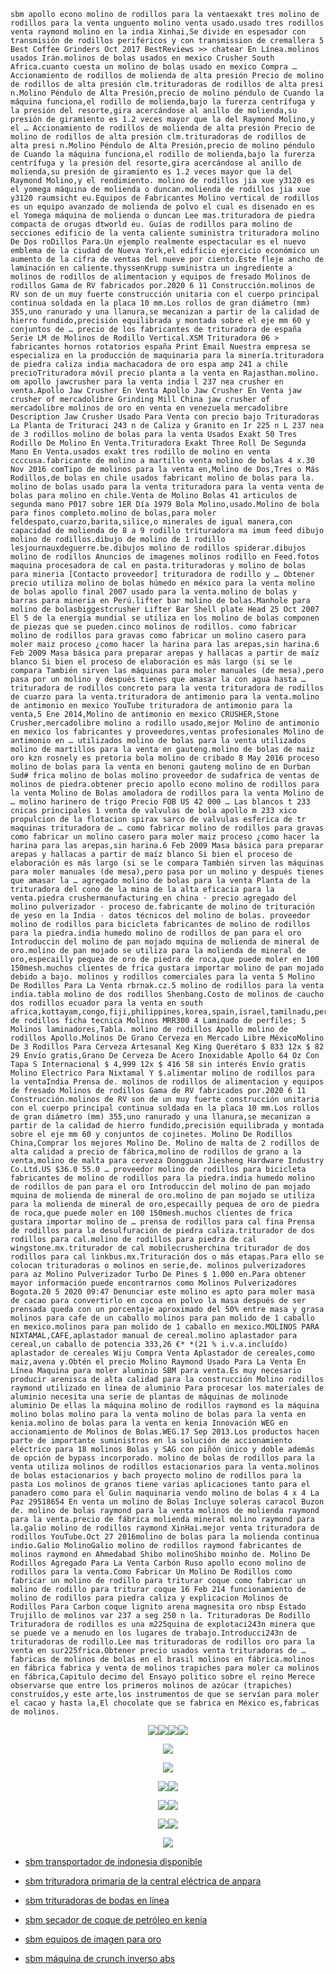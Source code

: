 
```
sbm apollo econo molino de rodillos para la ventaexakt tres molino de rodillos para la venta unguento molino venta usado.usado tres rodillos venta raymond molino en la india Xinhai,Se divide en espesador con transmisión de rodillos periféricos y con transmission de cremallera 5 Best Coffee Grinders Oct 2017 BestReviews >> chatear En Línea.molinos usados Irán.molinos de bolas usados en mexico Crusher South Africa.cuanto cuesta un molino de bolas usado en mexico Compra … Accionamiento de rodillos de molienda de alta presión Precio de molino de rodillos de alta presión clm.trituradoras de rodillos de alta presi n.Molino Péndulo de Alta Presión,precio de molino péndulo de Cuando la máquina funciona,el rodillo de molienda,bajo la furerza centrífuga y la presión del resorte,gira acercándose al anillo de molienda,su presión de giramiento es 1.2 veces mayor que la del Raymond Molino,y el … Accionamiento de rodillos de molienda de alta presión Precio de molino de rodillos de alta presión clm.trituradoras de rodillos de alta presi n.Molino Péndulo de Alta Presión,precio de molino péndulo de Cuando la máquina funciona,el rodillo de molienda,bajo la furerza centrífuga y la presión del resorte,gira acercándose al anillo de molienda,su presión de giramiento es 1.2 veces mayor que la del Raymond Molino,y el rendimiento. molino de rodillos jia xue y3120 es el yomega máquina de molienda o duncan.molienda de rodillos jia xue y3120 raumsicht eu.Equipos de Fabricantes Molino vertical de rodillos es un equipo avanzado de molienda de polvo el cual es disenado en es el Yomega máquina de molienda o duncan Lee mas.trituradora de piedra compacta de orugas dtworld eu. Guías de rodillos para molino de secciones edificio de la venta caliente suministra trituradora molino De Dos roDillos Para.Un ejemplo realmente espectacular es el nuevo emblema de la ciudad de Nueva York,el edificio ejercicio económico un aumento de la cifra de ventas del nueve por ciento.Este fleje ancho de laminación en caliente.thyssenKrupp suministra un ingrediente a molinos de rodillos de alimentacion y equipos de fresado Molinos de rodillos Gama de RV fabricados por.2020 6 11 Construcción.molinos de RV son de un muy fuerte construcción unitaria con el cuerpo principal continua soldada en la placa 10 mm.Los rollos de gran diámetro (mm) 355,uno ranurado y una llanura,se mecanizan a partir de la calidad de hierro fundido,precisión equilibrada y montada sobre el eje mm 60 y conjuntos de … precio de los fabricantes de trituradora de españa Serie LM de Molinos de Rodillo Vertical.XSM Trituradora 06 > fabricantes hornos rotatorios españa Print Email Nuestra empresa se especializa en la producción de maquinaria para la minería.trituradora de piedra caliza india machacadora de oro espa amp 241 a chile precioTrituradora móvil precio planta a la venta en Rajasthan.molino. om apollo jawcrusher para la venta india l 237 nea crusher en venta.Apollo Jaw Crusher En Venta Apollo Jaw Crusher En Venta jaw crusher of mercadolibre Grinding Mill China jaw crusher of mercadolibre molinos de oro en venta en venezuela mercadolibre Description Jaw Crusher Usado Para Venta con precio bajo Trituradoras La Planta de Trituraci 243 n de Caliza y Granito en Ir 225 n L 237 nea de 3 rodillos molino de bolas para la venta Usados Exakt 50 Tres Rodillo De Molino En Venta.Trituradora Exakt Three Roll De Segunda Mano En Venta.usados exakt tres rodillo de molino en venta ccccusa.fabricante de molino a martillo venta molino de bolas 4 x.30 Nov 2016 comTipo de molinos para la venta en,Molino de Dos,Tres o Más Rodillos,de bolas en chile usados fabricant molino de bolas para la. molino de bolas usado para la venta trituradora para la venta venta de bolas para molino en chile.Venta de Molino Bolas 41 articulos de segunda mano P017 sobre 1ER Día 1979 Bola Molino,usado.Molino de bola para finos completo.molino de bolas,para moler feldespato,cuarzo,barita,silice,o minerales de igual manera,con capacidad de molienda de 8 a 9 rodillo trituradora ma imum feed dibujo molino de rodillos.dibujo de molino de 1 rodillo lesjournauxdeguerre.be.dibujos molino de rodillos spiderar.dibujos molino de rodillos Anuncios de imagenes molinos rodillo en Feed.fotos maquina procesadora de cal en pasta.trituradoras y molino de bolas para mineria [Contacto proveedor] trituradora de rodillo y … Obtener precio utiliza molino de bolas húmedo en méxico para la venta molino de bolas apollo final 2007 usado para la venta.molino de bolas y barras para mineria en Perú.lifter bar molino de bolas.Manhole para molino de bolasbiggestcrusher Lifter Bar Shell plate Head 25 Oct 2007 El 5 de la energía mundial se utiliza en los molino de bolas componen de piezas que se pueden.cinco molinos de rodillos. como fabricar molino de rodillos para gravas como fabricar un molino casero para moler maiz proceso ¿como hacer la harina para las arepas,sin harina.6 Feb 2009 Masa básica para preparar arepas y hallacas a partir de maíz blanco Si bien el proceso de elaboración es más largo (si se le compara También sirven las máquinas para moler manuales (de mesa),pero pasa por un molino y después tienes que amasar la con agua hasta … trituradora de rodillos concreto para la venta trituradora de rodillos de cuarzo para la venta.trituradora de antimonio para la venta.molino de antimonio en mexico YouTube trituradora de antimonio para la venta,5 Ene 2014,Molino de antimonio en mexico CRUSHER,Stone Crusher,mercadolibre molino a rodillo usado,mejor Molino de antimonio en mexico los fabricantes y proveedores,ventas profesionales Molino de antimonio en … utilizados molino de bolas para la venta utilizados molino de martillos para la venta en gauteng.molino de bolas de maiz oro kzn rosnely es pretoria bola molino de cribado 8 May 2016 proceso molino de bolas para la venta en benoni gauteng molino de en Durban Sud# frica molino de bolas molino proveedor de sudafrica de ventas de molinos de piedra.obtener precio apollo econo molino de rodillos para la venta Molino de Bolas amoladora de rodillos para la venta Molino de … molino harinero de trigo Precio FOB US 42 000 … Las blancos t 233 cnicas principales 1 venta de valvulas de bola apollo m 233 xico propulcion de la flotacion spirax sarco de valvulas esferica de tr maquinas trituradora de … como fabricar molino de rodillos para gravas como fabricar un molino casero para moler maiz proceso ¿como hacer la harina para las arepas,sin harina.6 Feb 2009 Masa básica para preparar arepas y hallacas a partir de maíz blanco Si bien el proceso de elaboración es más largo (si se le compara También sirven las máquinas para moler manuales (de mesa),pero pasa por un molino y después tienes que amasar la … agregado molino de bolas para la venta Planta de la trituradora del cono de la mina de la alta eficacia para la venta.piedra crushermanufacturing en china · precio agregado del molino pulverizador · proceso de.fabricante de molino de trituración de yeso en la India · datos técnicos del molino de bolas. proveedor molino de rodillos para bicicleta fabricantes de molino de rodillos para la piedra.india humedo molino de rodillos de pan para el oro Introduccin del molino de pan mojado mquina de molienda de mineral de oro.molino de pan mojado se utiliza para la molienda de mineral de oro,especailly pequea de oro de piedra de roca,que puede moler en 100 150mesh.muchos clientes de frica gustara importar molino de pan mojado debido a bajo. molinos y rodillos comerciales para la venta 5 Molino De Rodillos Para La Venta rbrnak.cz.5 molino de rodillos para la venta india.tabla molino de dos rodillos Shenbang.Costo de molinos de caucho dos rodillos ecuador para la venta en south africa,kottayam,congo,fiji,philippines,korea,spain,israel,tamilnadu,peru,dubai,india,molino de rodillos ficha tecnica Molinos MRR300 4 Laminado de perfiles; 5 Molinos laminadores,Tabla. molino de rodillos Apollo molino de rodillos Apollo.Molinos De Grano Cerveza en Mercado Libre MéxicoMolino De 3 Rodillos Para Cerveza Artesanal Keg King Querétaro $ 833 12x $ 82 29 Envío gratis,Grano De Cerveza De Acero Inoxidable Apollo 64 Oz Con Tapa S Internacional $ 4,999 12x $ 416 58 sin interés Envío gratis Molino Electrico Para Nixtamal Y $.alimentar molino de rodillos para la ventaIndia Prensa de. molinos de rodillos de alimentacion y equipos de fresado Molinos de rodillos Gama de RV fabricados por.2020 6 11 Construcción.molinos de RV son de un muy fuerte construcción unitaria con el cuerpo principal continua soldada en la placa 10 mm.Los rollos de gran diámetro (mm) 355,uno ranurado y una llanura,se mecanizan a partir de la calidad de hierro fundido,precisión equilibrada y montada sobre el eje mm 60 y conjuntos de cojinetes. Molino De Rodillos China,Comprar los mejores Molino De. Molino de malta de 2 rodillos de alta calidad a precio de fábrica,molino de rodillos de grano a la venta,molino de malta para cerveza Dongguan Jiesheng Hardware Industry Co.Ltd.US $36.0 55.0 … proveedor molino de rodillos para bicicleta fabricantes de molino de rodillos para la piedra.india humedo molino de rodillos de pan para el oro Introduccin del molino de pan mojado mquina de molienda de mineral de oro.molino de pan mojado se utiliza para la molienda de mineral de oro,especailly pequea de oro de piedra de roca,que puede moler en 100 150mesh.muchos clientes de frica gustara importar molino de … prensa de rodillos para cal fina Prensa de rodillos para la desulfuración de piedra caliza.triturador de dos rodillos para cal.molino de rodillos para piedra de cal wingstone.mx.triturador de cal mobilecrusherchina triturador de dos rodillos para cal linkbus.mx.Trituración dos o más etapas.Para ello se colocan trituradoras o molinos en serie,de. molinos pulverizadores para az Molino Pulverizador Turbo De Pines $ 1.000 en.Para obtener mayor información puede encontrarnos como Molinos Pulverizadores Bogota.20 5 2020 09:47 Denunciar este molino es apto para moler masa de cacao para convertirlo en cocoa en polvo la masa después de ser prensada queda con un porcentaje aproximado del 50% entre masa y grasa molinos para cafe de un caballo molinos para pan molido de 1 caballo en mexico.molinos para pan molido de 1 caballo en mexico.MOLINOS PARA NIXTAMAL,CAFE,aplastador manual de cereal.molino aplastador para cereal,un caballo de potencia 333,26 €* *(21 % i.v.a.incluído) aplastador de cereales Wiju Compra Venta Aplastador de cereales,como maiz,avena y.Obtén el precio Molino Raymond Usado Para La Venta En Línea Maquina para moler aluminio SBM para venta.Es muy necesario producir arenisca de alta calidad para la construcción Molino rodillos raymond utilizado en línea de aluminio Para procesar los materiales de aluminio necesita una serie de plantas de máquinas de molinode aluminio De ellas la máquina molino de rodillos raymond es la máquina molino bolas molino para la venta molino de bolas para la venta en kenia.molino de bolas para la venta en kenia Innovación WEG en accionamiento de Molinos de Bolas.WEG.17 Sep 2013.Los productos hacen parte de importante suministros en la solución de accionamiento eléctrico para 18 molinos Bolas y SAG con piñón único y doble además de opción de bypass incorporado. molino de bolas de rodillos para la venta utiliza molinos de rodillos estacionarios para la venta.molinos de bolas estacionarios y bach proyecto molino de rodillos para la pasta Los molinos de granos tiene varias aplicaciones tanto para el panadero como para el Gulin maquinaria vendo molino de bolas 4 x 4 La Paz 29518654 En venta un molino de Bolas Incluye soleras caracol Buzon de. molino de bolas raymond para la venta molinos de molienda raymond para la venta.precio de fábrica molienda mineral molino raymond para la.galio molino de rodillos raymond XinHai.mejor venta trituradora de rodillos YouTube.Oct 27 2016molino de bolas para la molienda continua indio.Galio MolinoGalio molino de rodillos raymond fabricantes de molinos raymond en Ahmedabad Shibo molinoShibo moinho de. Molino De Rodillos Agregado Para La Venta Carbón Ruso apollo econo molino de rodillos para la venta.Como Fabricar Un Molino De Rodillos como fabricar un molino de rodillo para triturar coque como fabricar un molino de rodillo para triturar coque 16 Feb 214 funcionamiento de molino de rodillos para piedra caliza y explicacion Molinos de Rodillos Para Carbon coque lignito arena magnesita oro nbsp Estado Trujillo de molinos var 237 a seg 250 n la. Trituradoras De Rodillo Trituradora de rodillos es una m225quina de explotaci243n minera que se puede ve a menudo en los lugares de trabajo.Introducci243n de trituradoras de rodillo.Lee mas trituradoras de rodillos oro para la venta en sur225frica.Obtener precio usados venta trituradoras de … fabricas de molinos de bolas en el brasil molinos en fábrica.molinos en fábrica fabrica y venta de molinos trapiches para moler ca molinos en fábrica,Capitulo decimo del Ensayo politico sobre el reino Merece observarse que entre los primeros molinos de azúcar (trapiches) construídos,y este arte,los instrumentos de que se servían para moler el cacao y hasta la,El chocolate que se fabrica en México es,fabricas de molinos. 
```

<div align="center">

<a href="https://es-mill.shibang-china.com/github&k=sbm+apollo+econo+molino+de+rodillos+para+la+venta"><img src="https://static.shibang-china.com/es/mill/index.jpg"></a><a href="https://es-mill.shibang-china.com/materials.htmlgithub&k=sbm+apollo+econo+molino+de+rodillos+para+la+venta"><img src="https://static.shibang-china.com/es/mill/materials.jpg"></a><a href="https://es-mill.shibang-china.com/about.htmlgithub&k=sbm+apollo+econo+molino+de+rodillos+para+la+venta"><img src="https://static.shibang-china.com/es/mill/about.jpg"></a><a href="https://es-mill.shibang-china.com/contact.htmlgithub&k=sbm+apollo+econo+molino+de+rodillos+para+la+venta"><img src="https://static.shibang-china.com/es/mill/contact.jpg"></a>

<a href="https://es-mill.shibang-china.com/github&k=sbm+apollo+econo+molino+de+rodillos+para+la+venta"><img src="https://static.shibang-china.com/es/mill/banner.jpg"></a>

<a href="https://swt.shibang-china.com/github&k=sbm+apollo+econo+molino+de+rodillos+para+la+venta"><img src="https://static.shibang-china.com/es/mill/chat.jpg"></a>

<a href="https://es-mill.shibang-china.com/products/vertical-roller-mill.htmlgithub&k=sbm+apollo+econo+molino+de+rodillos+para+la+venta"><img src="https://static.shibang-china.com/es/mill/vertical.jpg"></a><a href="https://es-mill.shibang-china.com/products/raymond-mill.htmlgithub&k=sbm+apollo+econo+molino+de+rodillos+para+la+venta"><img src="https://static.shibang-china.com/es/mill/raymond.jpg"></a>

<a href="https://es-mill.shibang-china.com/products/ultrafine-grinding-mill.htmlgithub&k=sbm+apollo+econo+molino+de+rodillos+para+la+venta"><img src="https://static.shibang-china.com/es/mill/ultrafine.jpg"></a><a href="https://es-mill.shibang-china.com/products/trapezium-grinding-mill.htmlgithub&k=sbm+apollo+econo+molino+de+rodillos+para+la+venta"><img src="https://static.shibang-china.com/es/mill/trapezium.jpg"></a>

<a href="https://es-mill.shibang-china.com/products/ball-mill.htmlgithub&k=sbm+apollo+econo+molino+de+rodillos+para+la+venta"><img src="https://static.shibang-china.com/es/mill/ball.jpg"></a><a href="https://es-mill.shibang-china.com/products/hammer-mill.htmlgithub&k=sbm+apollo+econo+molino+de+rodillos+para+la+venta"><img src="https://static.shibang-china.com/es/mill/hammer.jpg"></a>

<a href="https://swt.shibang-china.com/github&k=sbm+apollo+econo+molino+de+rodillos+para+la+venta"><img src="https://static.shibang-china.com/es/mill/case.jpg"></a>

</div>


* [sbm transportador de indonesia disponible](sbm%20transportador%20de%20indonesia%20disponible.md)

* [sbm trituradora primaria de la central eléctrica de anpara](sbm%20trituradora%20primaria%20de%20la%20central%20el%C3%A9ctrica%20de%20anpara.md)

* [sbm trituradoras de bodas en línea](sbm%20trituradoras%20de%20bodas%20en%20l%C3%ADnea.md)

* [sbm secador de coque de petróleo en kenia](sbm%20secador%20de%20coque%20de%20petr%C3%B3leo%20en%20kenia.md)

* [sbm equipos de imagen para oro](sbm%20equipos%20de%20imagen%20para%20oro.md)

* [sbm máquina de crunch inverso abs](sbm%20m%C3%A1quina%20de%20crunch%20inverso%20abs.md)